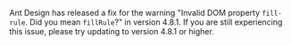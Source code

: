 Ant Design has released a fix for the warning "Invalid DOM property `fill-rule`. Did you mean `fillRule`?" in version 4.8.1. If you are still experiencing this issue, please try updating to version 4.8.1 or higher.
